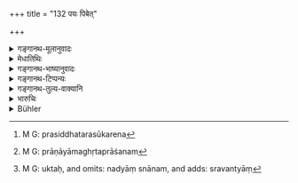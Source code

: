 +++
title = "132 पयः पिबेत्"

+++

<details><summary>गङ्गानथ-मूलानुवादः</summary>

Or, he may drink milk only for three days, or walk over eight hundred miles of road, or bathe in a stream, or recite the hymn addressed to the Waters.—(132)
</details>

<details><summary>मेधातिथिः</summary>

प्रत्येकं वधे प्रायश्चित्तान्तरम् उच्यते । **पयः** क्षीरं प्रसिद्धतरत्वात् प्रयोगस्य, नापः, सत्याम् अप्य् उभयार्थतायाम्, यथा "पयसा जुहोति" (शाङ्ग् ५.२.६) इति । यथैव वराहशब्दो मेघे पर्वते सूकरे वर्तते । प्रसिद्धतरः सूकरे[^२०१] । पर्वतादिप्रवृत्तौ सामानाधिकरण्यम् अपेक्ष्यते "वराहो हिमवान्," "वराहः पारियात्रः" इति । प्राकृते च भोजने भक्तादौ शरीरस्थित्यर्थं प्राप्ते तत्स्थाने पयो विधीयमानम् अन्यद् अन्नं निवर्तयति । तपोरूपत्वाच् चैतद् एव प्रतिपत्तुं युक्तम् । तापयति दुःखयतीति तपः । अतो यथा "प्राणायामे घृतप्राशनम्"[^२०२] इति नात्र पौरस्य भोजनं निवर्त्यते, एवम् इह नाचमनं निवर्तयति । यो घृतप्राशनं भोजनान्तरनिमित्तं भाधत इति । 


[^२०२]:
     M G: prāṇāyāmaghṛtaprāśanam


[^२०१]:
     M G: prasiddhatarasūkarena

- नापः पयःपानेन विकल्पिताः । किं तर्हि **उपस्पृशेत् स्रवन्त्याम्** इति । पयःपानात् तद्गमने अध्वगमनशब्द उक्तस्य नद्यां स्नानम्[^२०३] । **स्रवन्ति**वचनात् तडागसरसोर् निवृत्तिः । **अब्दैवतम्** "आपो हि ष्ठा" (र्व् १०.९.१) इत्यादि ऋक्समुदायोक्तं पवमानसूक्तम् । स्मृत्यन्तरेषु "कृशरभोजनम् एकार्थं लोहदण्डं च दक्षिणा" इति । **व्रजेन्** न देशान्तरप्राप्तिर् इत्य् एव,  किं तर्हि, पादाभ्यां गमनम् ॥ ११.१३२ ॥


[^२०३]:
     M G: uktaḥ, and omits: nadyāṃ snānam, and adds: sravantyāṃ
</details>

<details><summary>गङ्गानथ-भाष्यानुवादः</summary>

Other expiations are now laid down for the killing of any one of the animals mentioned.

The term ‘*payaḥ*’ stands here for *milk*, and not *water*, though it denotes both; just as it does in the passage ‘*payasā juhoti*’ (‘offers milk’). As an analogous case we have the term ‘*varāha*,’ which, though signifying both *clouds* and the *boar*, is more often used in the sense of the latter; though this term ‘*varāha*’ signifies *mountain* also, yet whenever it is used in this sense, it stands in need of some co-ordinating term-such as ‘*Himavān-varāhaḥ*,’ (‘Himālaya Mountain’), ‘*varāhaḥ pāriyātraḥ*,’ (‘Pāriyātru Mountain’), and so forth.

In the case in question, it being dear that what the text mentions is an article of food, by which the body could be maintained,—if we find the term ‘*payas*,’ milk, it means that all other articles of food are to be eschewed. This also is the right view to take in view of the fact that what is meant, to be prescribed is a *penance*, ‘*tapas*,’—a *tapas* being that which *causes pain* (*tāpayati*). This name ‘*tapas*’ is given to such acts as the eating of clarified butter after *Prānāyāma*; this, however, does not exclude the eating of other things, nor the rinsing of the mouth, which would make the eating of clarified butter along with something else impossible.

Nor can *water* be taken as an optional alternative for *milk* (both being denoted by the term ‘*payas*’); what does form such an alternative is that ‘*he* *shall bathe* *in a stream*,’ so that ‘drinking of milk,’ ‘walking over 800 miles’ and ‘bathing in a stream’ are the possible alternatives. The stress laid upon the terra ‘*stream*’ excludes the bathing in tanks and pools.

‘*Sacred to the Waters*’—*i.e*., the ‘*Pavamāna*’ hymn beginning with the verse ‘*Āpohiṣṭhā mayobhuvaḥ, etc., etc*.’

Another *Smṛti* text lays down also the eating of mixed food, and the giving of an iron-rod as a gift,.

‘*Walk*’—not by way of travelling to a certain place; but walking on foot (by way of penance).—(132)
</details>

<details><summary>गङ्गानथ-टिप्पन्यः</summary>

“According to Govindarāja, Kullūka, Nārāyaṇa and Rāghavānanda, these
penances are to be performed if the animal has been killed
unintentionally.—According to Medhātithi they have to expiate the
slaughter of a single animal.—The choice among the four penances
depends, according to Kullūka and Rāghavānanda, on the strength of the
offender, according to Govindarāja and Nārāyaṇa, on his caste and other
circumstances.”—Buhler.

This verse is quoted in *Mitākṣarā* (3.270), as laying down the penances
for the killing of each of the animals severally;—in *Aparārka* (p.
1131) as referring to the killing of a cat;—and in *Madanapārijāta* (p.
949), which explains ‘*upasparśa*’ as *bathing*, and adds that this
refers to unintentional killing; intentional killing involves double the
expiation here prescribed.
</details>

<details><summary>गङ्गानथ-तुल्य-वाक्यानि</summary>

**(verses 11.131-132)  
**

See Comparative notes for [Verse
11.131].
</details>

<details><summary>भारुचिः</summary>

> **पयः पिबेत् त्रिरात्रं वा योजनं वाध्वनो व्रजेत् ।**

असमर्थः सन्न् अध्वगमनस्यात्यन्तवृद्धो गम्यते ।

> **उपस्पृशेत् स्रवन्त्यां वा सूक्तं वाब्दैवतं जपेत्  ॥ ११.१३१ ॥**

समुद्रगामिन्यां विशिष्टायां स्नायाद् इत्य् अर्थः । सपरिष्करस्नानोपदेशपरतश् चैतत् सामर्थ्याद् विशिष्टम् उपदिश्यते । **सूक्तं वाब्दैवतं जपेत्** । सर्वेषु च पयःपानं सामर्थ्याद् उपवासो वा त्रिरात्रं सप्रत्ययाप्रत्ययवधोपेक्षया ॥ ११.१३१ ॥
</details>

<details><summary>Bühler</summary>

133	Or he may drink milk during three days, or walk one hundred yoganas, or bathe in a river, or mutter the hymn addressed to the Waters.
</details>
